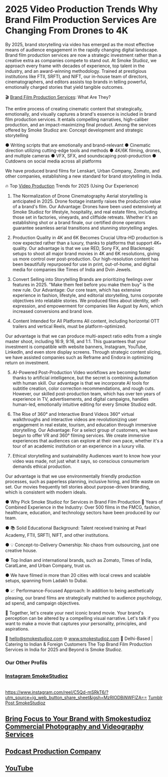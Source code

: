 <h1>2025 Video Production Trends Why Brand Film Production Services Are Changing From Drones to 4K</h1>
By 2025, brand storytelling via video has emerged as the most effective means of audience engagement in the rapidly changing digital landscape. Brand film production services are now a strategic investment rather than a creative extra as companies compete to stand out.
At Smoke Studioz, we approach every frame with decades of experience, top talent in the industry, and an award-winning methodology. Trained at prestigious institutions like FTII, SRFTI, and NIFT, our in-house team of directors, cinematographers, and editors assists top brands in telling powerful, emotionally charged stories that yield tangible outcomes.

🎬 <a href="https://www.smokestudioz.com/services" title="Brand Film Production Services" alt="Brand Film Production Services">Brand Film Production Services</a>: What Are They?

The entire process of creating cinematic content that strategically, emotionally, and visually captures a brand's essence is included in brand film production services. It entails compelling narratives, high-caliber production, and an impact-maximizing final product.
Among the services offered by Smoke Studioz are:
Concept development and strategic storytelling

●	Writing scripts that are emotionally and brand-relevant
●	Cinematic direction utilizing cutting-edge tools and methods
●	4K/6K filming, drones, and multiple cameras
●	VFX, SFX, and soundscaping post-production
●	Cutdowns on social media across all platforms

We have produced brand films for Lenskart, Urban Company, Zomato, and other companies, establishing a new standard for brand storytelling in India.

🔥 Top <a href="https://www.smokestudioz.com/">Video Production</a> Trends for 2025 (Using Our Experience)

1. The Normalization of Drone Cinematography
Aerial storytelling is anticipated in 2025. Drone footage instantly raises the production value of a brand's film.
Our Advantage:
Drones have been used extensively at Smoke Studioz for lifestyle, hospitality, and real estate films, including those set in factories, vineyards, and cliffside retreats. Whether it's an establishing shot or a brand finale, our certified drone operators guarantee seamless aerial transitions and stunning storytelling angles.

2. Production Quality in 4K and 6K Becomes Crucial
Ultra-HD production is now expected rather than a luxury, thanks to platforms that support 4K+ quality.
Our advantage is that we use RED, Sony FX, and Blackmagic setups to shoot all major brand movies in 4K and 6K resolutions, giving us more control over post-production. Our high-resolution content has been beautifully repurposed for use in print, out-of-home, and digital media for companies like Times of India and Dvin Jewels.

3. Convert Selling into Storytelling
Brands are prioritizing feelings over features in 2025. "Make them feel before you make them buy" is the new rule.
Our Advantage:
Our core team, which has extensive experience in fashion, lifestyle, and editorial storytelling, turns corporate objectives into relatable stories. We produced films about identity, self-expression, and empowerment for companies like August by Avni, which increased conversions and brand love.

4. Content Intended for All Platforms
All content, including horizontal OTT trailers and vertical Reels, must be platform-optimized.

Our advantage is that we can produce multi-aspect ratio edits from a single master shoot, including 16:9, 9:16, and 1:1. This guarantees that your investment is compatible with website banners, Instagram, YouTube, LinkedIn, and even store display screens. Through strategic content slicing, we have assisted companies such as Reframe and Endora in optimizing return on investment.

5. AI-Powered Post-Production
Video workflows are becoming faster thanks to artificial intelligence, but the secret is combining automation with human skill.
Our advantage is that we incorporate AI tools for subtitle creation, color correction recommendations, and rough cuts. However, our skilled post-production team, which has over ten years of experience in TV, advertisements, and digital campaigns, handles human-led, emotionally intuitive editing for every Smoke Studioz edit.

6. The Rise of 360° and Interactive Brand Videos
360° virtual walkthroughs and interactive videos are revolutionizing user engagement in real estate, tourism, and education through immersive storytelling.
Our Advantage:
For a select group of customers, we have begun to offer VR and 360° filming services. We create immersive experiences that audiences can explore at their own pace, whether it's a tour of an academic institution or an experience in a luxury villa.

7. Ethical storytelling and sustainability
Audiences want to know how your video was made, not just what it says, so conscious consumerism demands ethical production.

Our advantage is that we use environmentally friendly production processes, such as paperless planning, inclusive hiring, and little waste on set. Our movies frequently tell stories about purpose-driven branding, which is consistent with modern ideals.

●	Why Pick Smoke Studioz for Services in Brand Film Production 🎥 Years of Combined Experience in the Industry: Over 500 films in the FMCG, fashion, healthcare, education, and technology sectors have been produced by our team.

●	📚 Solid Educational Background: Talent received training at Pearl Academy, FTII, SRFTI, NIFT, and other institutions.

●	💡 Concept-to-Delivery Ownership: No chaos from outsourcing, just one creative house.

●	Top Indian and international brands, such as Zomato, Times of India, CaratLane, and Urban Company, trust us.

●	We have filmed in more than 20 cities with local crews and scalable setups, spanning from Ladakh to Dubai.

●	📈 Performance-Focused Approach: In addition to being aesthetically pleasing, our brand films are strategically matched to audience psychology, ad spend, and campaign objectives.



🎥 Together, let's create your next iconic brand movie.
Your brand's perception can be altered by a compelling visual narrative. Let's talk if you want to make a movie that captures your personality, principles, and aspirations.

📧 hello@smokestudioz.com
🌐 www.smokestudioz.com 📍 Delhi-Based | Catering to Indian & Foreign Customers
The Top Brand Film Production Services in India for 2025 and Beyond is Smoke Studioz.

<h3>Our Other Profils</h3>
<h3><a href="https://www.instagram.com/smokestudioz/">Instagram SmokeStudioz</a></h3><br>
<a href="https://www.instagram.com/reel/C5Qd-mSRkT6/?utm_source=ig_web_button_share_sheet&igsh=MzRlODBiNWFlZA==">https://www.instagram.com/reel/C5Qd-mSRkT6/?utm_source=ig_web_button_share_sheet&igsh=MzRlODBiNWFlZA==</a>
<a href="https://www.tumblr.com/smokestudioz/782436586613882880/five-video-formats-that-every-brands-required?source=share">Tumblr Post SmokeStudioz</a>
<h2><a href="https://smokestudioz.blogspot.com/2025/05/bring-focus-to-your-brand-with.html">Bring Focus to Your Brand with Smokestudioz Commercial Photography and Videography Services</a></h2>
<h2><a href="https://medium.com/@smokestudiozofficial/podcast-production-company-b5a47cd0cf8d">Podcast Production Company</a></h2>
<h2><a href="https://www.youtube.com/@SmokeStudioz">YouTube</a></h2>
